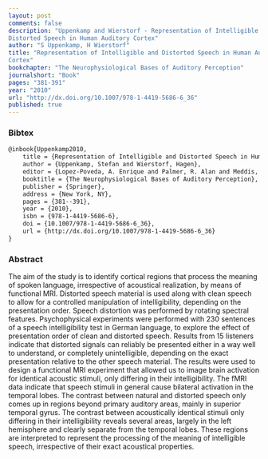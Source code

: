 ```yaml
---
layout: post
comments: false
description: "Uppenkamp and Wierstorf - Representation of Intelligible and
Distorted Speech in Human Auditory Cortex"
author: "S Uppenkamp, H Wierstorf"
title: "Representation of Intelligible and Distorted Speech in Human Auditory
Cortex"
bookchapter: "The Neurophysiological Bases of Auditory Perception"
journalshort: "Book"
pages: "381-391"
year: "2010"
url: "http://dx.doi.org/10.1007/978-1-4419-5686-6_36"
published: true
---
```


### Bibtex

```latex
@inbook{Uppenkamp2010,
    title = {Representation of Intelligible and Distorted Speech in Human Auditory Cortex},
    author = {Uppenkamp, Stefan and Wierstorf, Hagen},
    editor = {Lopez-Poveda, A. Enrique and Palmer, R. Alan and Meddis, Ray},
    booktitle = {The Neurophysiological Bases of Auditory Perception},
    publisher = {Springer},
    address = {New York, NY},
    pages = {381--391},
    year = {2010},
    isbn = {978-1-4419-5686-6},
    doi = {10.1007/978-1-4419-5686-6_36},
    url = {http://dx.doi.org/10.1007/978-1-4419-5686-6_36}
}
```

### Abstract

The aim of the study is to identify cortical regions that process the meaning of
spoken language, irrespective of acoustical realization, by means of functional
MRI. Distorted speech material is used along with clean speech to allow for a
controlled manipulation of intelligibility, depending on the presentation order.
Speech distortion was performed by rotating spectral features. Psychophysical
experiments were performed with 230 sentences of a speech intelligibility test
in German language, to explore the effect of presentation order of clean and
distorted speech. Results from 15 listeners indicate that distorted signals can
reliably be presented either in a way well to understand, or completely
unintelligible, depending on the exact presentation relative to the other speech
material. The results were used to design a functional MRI experiment that
allowed us to image brain activation for identical acoustic stimuli, only
differing in their intelligibility. The fMRI data indicate that speech stimuli
in general cause bilateral activation in the temporal lobes. The contrast
between natural and distorted speech only comes up in regions beyond primary
auditory areas, mainly in superior temporal gyrus. The contrast between
acoustically identical stimuli only differing in their intelligibility reveals
several areas, largely in the left hemisphere and clearly separate from the
temporal lobes. These regions are interpreted to represent the processing of the
meaning of intelligible speech, irrespective of their exact acoustical
properties.
